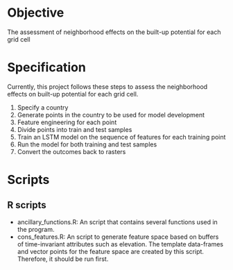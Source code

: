 # Objective
The assessment of neighborhood effects on the built-up potential for each grid cell

# Specification
Currently, this project follows these steps to assess the neighborhood effects on built-up potential for each grid cell.
1. Specify a country
2. Generate points in the country to be used for model development
3. Feature engineering for each point
4. Divide points into train and test samples
5. Train an LSTM model on the sequence of features for each training point
6. Run the model for both training and test samples
7. Convert the outcomes back to rasters

# Scripts
## R scripts
- ancillary_functions.R: An script that contains several functions used in the program.
- cons_features.R: An script to generate feature space based on buffers of time-invariant attributes such as elevation. The template data-frames and vector points for the feature space are created by this script. Therefore, it should be run first.

